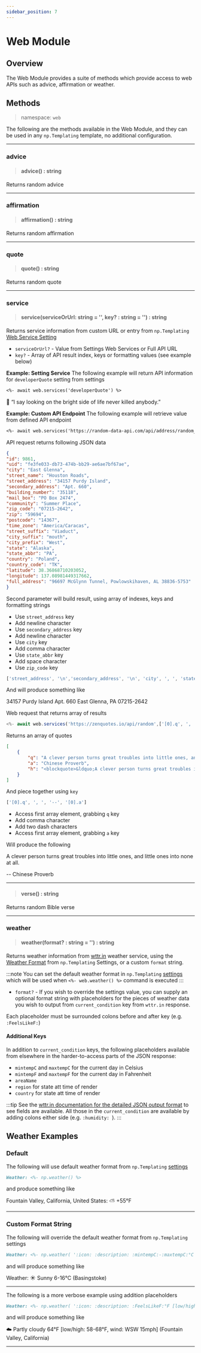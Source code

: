 ```yaml
---
sidebar_position: 7
---
```


# Web Module

## Overview
The Web Module provides a suite of methods which provide access to web APIs such as advice, affirmation or weather.

## Methods
> namespace: `web`

The following are the methods available in the Web Module, and they can be used in any `np.Templating` template, no additional configuration.

*****

### advice
> #### advice() : string
Returns random advice

*****

### affirmation
> #### affirmation() : string
Returns random affirmation

*****

### quote
> #### quote() : string
Returns random quote

*****

### service
> #### service(serviceOrUrl: string = '', key? : string = '') : string
Returns service information from custom URL or entry from `np.Templating` [Web Service Setting](/docs/settings)

- `serviceOrUrl?` - Value from Settings Web Services or Full API URL
- `key?` - Array of API result index, keys or formatting values (see example below)

**Example: Setting Service**
The following example will return API information for `developerQuote` setting from settings

```markdown
<%- await web.services('developerQuote') %>
```

🙆 “I say looking on the bright side of life never killed anybody.”

**Example: Custom API Endpoint**
The following example will retrieve value from defined API endpoint

```markdown
<%- await web.services('https://random-data-api.com/api/address/random_address',['street_address', '\n','secondary_address', '\n', 'city', ', ', 'state_abbr',' ','zip_code']) %>
```

API request returns following JSON data

```json
{
"id": 9861,
"uid": "fe3fe033-db73-474b-bb29-ae6ae7bf67ae",
"city": "East Glenna",
"street_name": "Houston Roads",
"street_address": "34157 Purdy Island",
"secondary_address": "Apt. 660",
"building_number": "35118",
"mail_box": "PO Box 2474",
"community": "Summer Place",
"zip_code": "07215-2642",
"zip": "59694",
"postcode": "14367",
"time_zone": "America/Caracas",
"street_suffix": "Viaduct",
"city_suffix": "mouth",
"city_prefix": "West",
"state": "Alaska",
"state_abbr": "PA",
"country": "Poland",
"country_code": "TK",
"latitude": 38.36868710203052,
"longitude": 137.08981449317662,
"full_address": "96697 McGlynn Tunnel, Powlowskihaven, AL 38836-5753"
}
```

Second parameter will build result, using array of indexes, keys and formatting strings

- Use `street_address` key
- Add newline character
- Use `secondary_address` key
- Add newline character
- Use `city` key
- Add comma character
- Use `state_abbr` key
- Add space character
- Use `zip_code` key

```javascript
['street_address', '\n','secondary_address', '\n', 'city', ', ', 'state_abbr',' ','zip_code']
```

And will produce something like

34157 Purdy Island
Apt. 660
East Glenna, PA 07215-2642

Web request that returns array of results

```javascript
<%- await web.services('https://zenquotes.io/api/random',['[0].q', ', ', '[0].a']) %>
```

Returns an array of quotes

```json
[
	{
		"q": "A clever person turns great troubles into little ones, and little ones into none at all. ",
		"a": "Chinese Proverb",
		"h": "<blockquote>&ldquo;A clever person turns great troubles into little ones, and little ones into none at all. &rdquo; &mdash; <footer>Chinese Proverb</footer></blockquote>"
	}
]
```

And piece together using `key`

```javascript
['[0].q', ', ', '--', '[0].a']
```

- Access first array element, grabbing `q` key
- Add comma character
- Add two dash characters
- Access first array element, grabbing `a` key

Will produce the following

A clever person turns great troubles into little ones, and little ones into none at all.

-- Chinese Proverb

*****

> #### verse() : string
Returns random Bible verse

*****

### weather
> #### weather(format? : string = '') : string
Returns weather information from [wttr.in](https://wttr.in) weather service, using the [Weather Format](/docs/settings) from `np.Templating` Settings, or a custom `format` string.

:::note
You can set the default weather format in `np.Templating` [settings](/docs/settings) which will be used when `<%- web.weather() %>` command is executed
:::

- `format?` - If you wish to override the settings value, you can supply an optional format string with placeholders for the pieces of weather data you wish to output from `current_condition` key from `wttr.in` response.

Each placeholder must be surrounded colons before and after key (e.g. `:FeelsLikeF:`)

#### Additional Keys
In addition to `current_condition` keys, the following placeholders available from elsewhere in the harder-to-access parts of the JSON response:

- `mintempC` and `maxtempC` for the current day in Celsius
- `mintempF` and `maxtempF` for the current day in Fahrenheit
- `areaName`
- `region` for state att time of render
- `country` for state att time of render

:::tip
See the [wttr.in documentation for the detailed JSON output format](https://github.com/chubin/wttr.in#different-output-formats) to see fields are available. All those in the `current_condition` are available by adding colons either side (e.g. `:humidity: `).
:::

## Weather Examples

### Default

The following will use default weather format from `np.Templating` [settings](/docs/settings)

```markdown
Weather: <%- np.weather() %>
```

and produce something like

Fountain Valley, California, United States: ⛅️  +55°F

*****

### Custom Format String

The following will override the default weather format from `np.Templating` settings

```markdown
Weather: <%- np.weather( ':icon: :description: :mintempC:-:maxtempC:°C (:areaName:)' ) %>
```

and will produce something like

Weather: ☀️ Sunny 6-16°C (Basingstoke)

*****
The following is a more verbose example using addition placeholders

```markdown
Weather: <%- np.weather( ':icon: :description: :FeelsLikeF:°F [low/high: :mintempF:-:maxtempF:°F, wind: :winddir16Point: :windspeedMiles:mph] (:areaName:, :region:) ' ) %>
```

and will produce something like

☁️ Partly cloudy 64°F [low/high: 58-68°F, wind: WSW 15mph] (Fountain Valley, California)


*****
